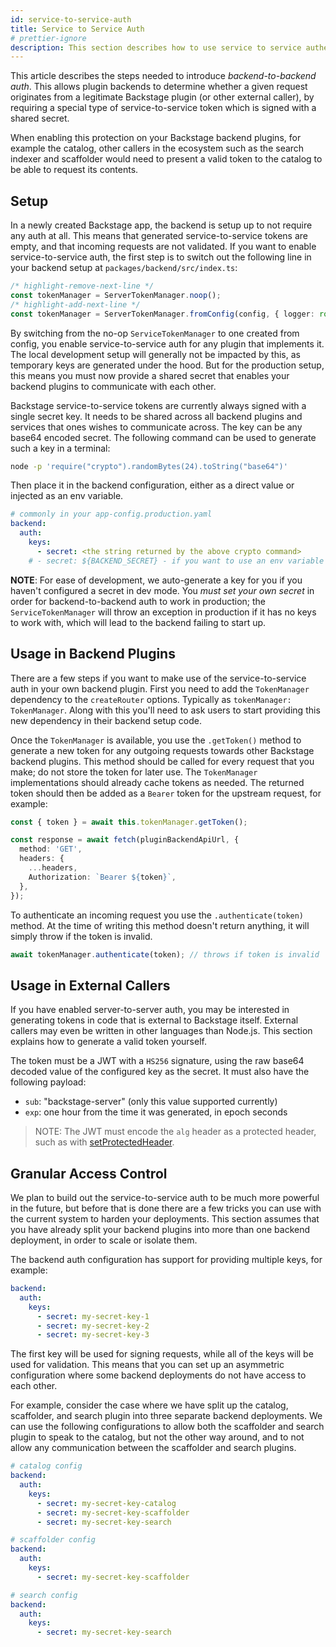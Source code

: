 ```yaml
---
id: service-to-service-auth
title: Service to Service Auth
# prettier-ignore
description: This section describes how to use service to service authentication, both internally within Backstage plugins and towards external services.
---
```


This article describes the steps needed to introduce _backend-to-backend auth_.
This allows plugin backends to determine whether a given request originates from
a legitimate Backstage plugin (or other external caller), by requiring a special
type of service-to-service token which is signed with a shared secret.

When enabling this protection on your Backstage backend plugins, for example the
catalog, other callers in the ecosystem such as the search indexer and
scaffolder would need to present a valid token to the catalog to be able to
request its contents.

## Setup

In a newly created Backstage app, the backend is setup up to not require any
auth at all. This means that generated service-to-service tokens are empty, and
that incoming requests are not validated. If you want to enable
service-to-service auth, the first step is to switch out the following line in
your backend setup at `packages/backend/src/index.ts`:

```ts title="packages/backend/src/index.ts"
/* highlight-remove-next-line */
const tokenManager = ServerTokenManager.noop();
/* highlight-add-next-line */
const tokenManager = ServerTokenManager.fromConfig(config, { logger: root });
```

By switching from the no-op `ServiceTokenManager` to one created from config,
you enable service-to-service auth for any plugin that implements it. The local
development setup will generally not be impacted by this, as temporary keys are
generated under the hood. But for the production setup, this means you must now
provide a shared secret that enables your backend plugins to communicate with
each other.

Backstage service-to-service tokens are currently always signed with a single
secret key. It needs to be shared across all backend plugins and services that
ones wishes to communicate across. The key can be any base64 encoded secret.
The following command can be used to generate such a key in a terminal:

```bash
node -p 'require("crypto").randomBytes(24).toString("base64")'
```

Then place it in the backend configuration, either as a direct value or
injected as an env variable.

```yaml
# commonly in your app-config.production.yaml
backend:
  auth:
    keys:
      - secret: <the string returned by the above crypto command>
    # - secret: ${BACKEND_SECRET} - if you want to use an env variable instead
```

**NOTE**: For ease of development, we auto-generate a key for you if you haven't
configured a secret in dev mode. You _must set your own secret_ in order for
backend-to-backend auth to work in production; the `ServiceTokenManager` will
throw an exception in production if it has no keys to work with, which will lead
to the backend failing to start up.

## Usage in Backend Plugins

There are a few steps if you want to make use of the service-to-service auth in
your own backend plugin. First you need to add the `TokenManager` dependency to
the `createRouter` options. Typically as `tokenManager: TokenManager`. Along
with this you'll need to ask users to start providing this new dependency in
their backend setup code.

Once the `TokenManager` is available, you use the `.getToken()` method to generate
a new token for any outgoing requests towards other Backstage backend plugins.
This method should be called for every request that you make; do not store the
token for later use. The `TokenManager` implementations should already cache
tokens as needed. The returned token should then be added as a `Bearer` token
for the upstream request, for example:

```ts
const { token } = await this.tokenManager.getToken();

const response = await fetch(pluginBackendApiUrl, {
  method: 'GET',
  headers: {
    ...headers,
    Authorization: `Bearer ${token}`,
  },
});
```

To authenticate an incoming request you use the `.authenticate(token)` method.
At the time of writing this method doesn't return anything, it will simply
throw if the token is invalid.

```ts
await tokenManager.authenticate(token); // throws if token is invalid
```

## Usage in External Callers

If you have enabled server-to-server auth, you may be interested in generating
tokens in code that is external to Backstage itself. External callers may even
be written in other languages than Node.js. This section explains how to generate
a valid token yourself.

The token must be a JWT with a `HS256` signature, using the raw base64 decoded
value of the configured key as the secret. It must also have the following payload:

- `sub`: "backstage-server" (only this value supported currently)
- `exp`: one hour from the time it was generated, in epoch seconds

> NOTE: The JWT must encode the `alg` header as a protected header, such as with
> [setProtectedHeader](https://github.com/panva/jose/blob/main/docs/classes/jwt_sign.SignJWT.md#setprotectedheader).

## Granular Access Control

We plan to build out the service-to-service auth to be much more powerful in the
future, but before that is done there are a few tricks you can use with the
current system to harden your deployments. This section assumes that you have
already split your backend plugins into more than one backend deployment, in
order to scale or isolate them.

The backend auth configuration has support for providing multiple keys, for
example:

```yaml
backend:
  auth:
    keys:
      - secret: my-secret-key-1
      - secret: my-secret-key-2
      - secret: my-secret-key-3
```

The first key will be used for signing requests, while all of the keys will be
used for validation. This means that you can set up an asymmetric configuration
where some backend deployments do not have access to each other.

For example, consider the case where we have split up the catalog, scaffolder,
and search plugin into three separate backend deployments. We can use the
following configurations to allow both the scaffolder and search plugin to speak
to the
catalog, but not the other way around, and to not allow any communication between
the scaffolder and search plugins.

```yaml
# catalog config
backend:
  auth:
    keys:
      - secret: my-secret-key-catalog
      - secret: my-secret-key-scaffolder
      - secret: my-secret-key-search

# scaffolder config
backend:
  auth:
    keys:
      - secret: my-secret-key-scaffolder

# search config
backend:
  auth:
    keys:
      - secret: my-secret-key-search
```
